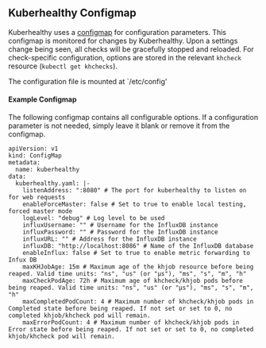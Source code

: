 ## Kuberhealthy Configmap 

Kuberhealthy uses a [configmap](https://kubernetes.io/docs/concepts/configuration/configmap/) for configuration parameters.  This configmap is monitored for changes by Kuberhealthy.  Upon a settings change being seen, all checks will be gracefully stopped and reloaded.  For check-specific configuration, options are stored in the relevant `khcheck` resource (`kubectl get khchecks`).

The configuration file is mounted at `/etc/config'


#### Example Configmap

The following configmap contains all configurable options.  If a configuration parameter is not needed, simply leave it blank or remove it from the configmap.

```
apiVersion: v1
kind: ConfigMap
metadata:
  name: kuberhealthy
data:
  kuberhealthy.yaml: |-
    listenAddress: ":8080" # The port for kuberhealthy to listen on for web requests
    enableForceMaster: false # Set to true to enable local testing, forced master mode
    logLevel: "debug" # Log level to be used
    influxUsername: "" # Username for the InfluxDB instance
    influxPassword: "" # Password for the InfluxDB instance
    influxURL: "" # Address for the InfluxDB instance
    influxDB: "http://localhost:8086" # Name of the InfluxDB database
    enableInflux: false # Set to true to enable metric forwarding to Infux DB
    maxKHJobAge: 15m # Maximum age of the khjob resource before being reaped. Valid time units: "ns", "us" (or "µs"), "ms", "s", "m", "h"
    maxCheckPodAge: 72h # Maximum age of khcheck/khjob pods before being reaped. Valid time units: "ns", "us" (or "µs"), "ms", "s", "m", "h"
    maxCompletedPodCount: 4 # Maximum number of khcheck/khjob pods in Completed state before being reaped. If not set or set to 0, no completed khjob/khcheck pod will remain.
    maxErrorPodCount: 4 # Maximum number of khcheck/khjob pods in Error state before being reaped. If not set or set to 0, no completed khjob/khcheck pod will remain.
```
